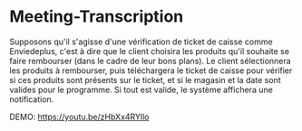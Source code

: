 # Meeting-Transcription
Supposons qu'il s'agisse d'une vérification de ticket de caisse comme Enviedeplus, c'est à dire que le client choisira les produits qu'il souhaite se faire rembourser (dans le cadre de leur bons plans). Le client sélectionnera les produits à rembourser, puis téléchargera le ticket de caisse pour vérifier si ces produits sont présents sur le ticket, et si le magasin et la date sont valides pour le programme. Si tout est valide, le système affichera une notification.


DEMO:
https://youtu.be/zHbXx4RYllo
